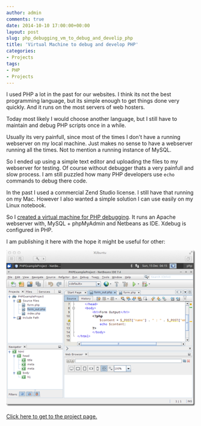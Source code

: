 ```yaml
---
author: admin
comments: true
date: 2014-10-10 17:00:00+00:00
layout: post
slug: php_debugging_vm_to_debug_and_develip_php
title: 'Virtual Machine to debug and develop PHP'
categories:
- Projects
tags:
- PHP
- Projects
---
```


I used PHP a lot in the past for our websites. I think its not the best programming language, but its simple enough to get things done very quickly. And it runs on the most servers of web hosters.

Today most likely I would choose another language, but I still have to maintain and debug PHP scripts once in a while. 

Usually its very painfull, since most of the times I don't have a running webserver on my local machine. Just makes no sense to have a webserver running all the times. Not to mention a running instance of MySQL.

So I ended up using a simple text editor and uploading the files to my webserver for testing. 
Of course without debugger thats a very painfull and slow process. I am still puzzled how many PHP developers use <code>echo</code> commands to debug there code.

In the past I used a commercial Zend Studio license. I still have that running on my Mac. However I also wanted a simple solution I can use easily on my Linux notebook.

So I [created a virtual machine for PHP debugging](/projects/php-debugging-vm/index.html). It runs an Apache webserver with, MySQL + phpMyAdmin and Netbeans as IDE. Xdebug is configured in PHP. 

I am publishing it here with the hope it might be useful for other:

![image](/projects/php-debugging-vm/vm1_small.png)

[Click here to get to the project page.](/projects/php-debugging-vm/index.html)





